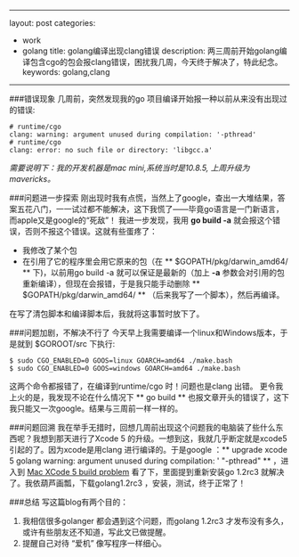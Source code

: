 
---
layout: post
categories: 
- work
- golang
title: golang编译出现clang错误
description: 两三周前开始golang编译包含cgo的包会报clang错误，困扰我几周，今天终于解决了，特此纪念。
keywords: golang,clang
---

###错误现象
几周前，突然发现我的go 项目编译开始报一种以前从来没有出现过的错误:

    # runtime/cgo
    clang: warning: argument unused during compilation: '-pthread'
    # runtime/cgo
    clang: error: no such file or directory: 'libgcc.a'

*需要说明下：我的开发机器是mac mini,系统当时是10.8.5, 上周升级为mavericks。*


###问题进一步探索
刚出现时我有点慌，当然上了google，查出一大堆结果，答案五花八门，一一试过都不能解决，这下我慌了——毕竟go语言是一门新语言，而apple又是google的“死敌”！
我进一步发现，我用 **go build -a** 就会报这个错误，否则不报这个错误。这就有些蛋疼了：
+ 我修改了某个包
+ 在引用了它的程序里会用它原来的包（在 ** $GOPATH/pkg/darwin_amd64/ ** 下)，以前用go build -a 就可以保证是最新的（加上 **-a** 参数会对引用的包重新编译），但现在会报错，于是我只能手动删除 ** $GOPATH/pkg/darwin_amd64/ ** （后来我写了一个脚本），然后再编译。

在写了清包脚本和编译脚本后，我就将这事暂时放下了。

###问题加剧，不解决不行了
今天早上我需要编译一个linux和Windows版本，于是就到 $GOROOT/src 下执行:

    $ sudo CGO_ENABLED=0 GOOS=linux GOARCH=amd64 ./make.bash
    $ sudo CGO_ENABLED=0 GOOS=windows GOARCH=amd64 ./make.bash

这两个命令都报错了，在编译到runtime/cgo 时！问题也是clang 出错。
更令我上火的是，我发现不论在什么情况下 ** go build ** 也报文章开头的错误了，这下我只能又一次google。结果与三周前一样一样的。

###问题回溯
我在举手无措时，回想几周前出现这个问题我的电脑装了些什么东西呢？我想到那天进行了Xcode 5 的升级。一想到这，我就几乎断定就是xcode5 引起的了。因为xcode是用clang 进行编译的。于是google ：** upgrade xcode 5 golang warning: argument unused during compilation: ' "-pthread" ** ，进入到 [Mac XCode 5 build problem](http://https://groups.google.com/forum/#!topic/golang-nuts/cTQaJGtZkYQ) 看了下，里面提到重新安装go 1.2rc3 就解决了。我依葫芦画瓢，下载golang1.2rc3 ，安装，测试，终于正常了！

###总结
写这篇blog有两个目的：
1. 我相信很多golanger 都会遇到这个问题，而golang 1.2rc3 才发布没有多久，或许有些朋友还不知道，写此文已做提醒。
2. 提醒自己对待 “爱机” 像写程序一样细心。

